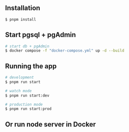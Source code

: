 ## Installation
```bash
$ pnpm install
```

## Start pgsql + pgAdmin
```bash
# start db + pgAdmin
$ docker compose -f "docker-compose.yml" up -d --build
```

## Running the app
```bash
# development
$ pnpm run start

# watch mode
$ pnpm run start:dev

# production mode
$ pnpm run start:prod
```

## Or run node server in Docker
```bash

```